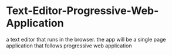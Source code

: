 # Text-Editor-Progressive-Web-Application
a text editor that runs in the browser. the app will be a single page application that follows progressive web application
